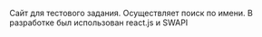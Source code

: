 Сайт для тестового задания.
Осуществляет поиск по имени.
В разработке был использован react.js и SWAPI
